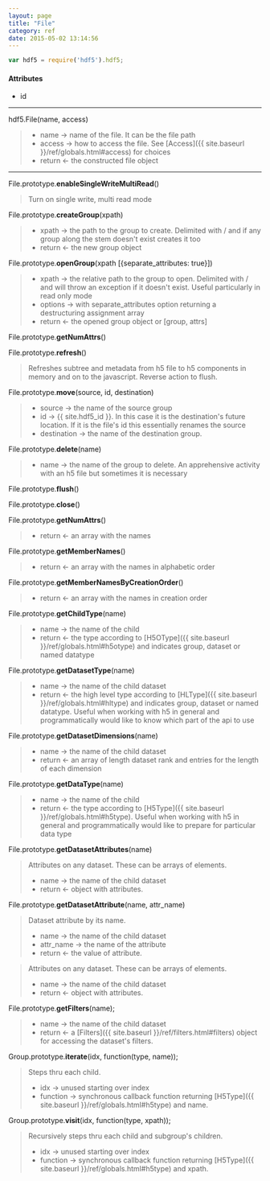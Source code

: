 ```yaml
---
layout: page
title: "File"
category: ref
date: 2015-05-02 13:14:56
---
```


```javascript
var hdf5 = require('hdf5').hdf5;
```

#### Attributes

* id 

* * *

hdf5.File(name, access)

>
> * name &rarr; name of the file. It can be the file path
> * access &rarr; how to access the file.  See [Access]({{ site.baseurl }}/ref/globals.html#access)  for choices
> * return &larr; the constructed file object

* * *

File.prototype.**enableSingleWriteMultiRead**() 

> 
>   Turn on single write, multi read mode

File.prototype.**createGroup**(xpath) 

> 
> * xpath &rarr; the path to the group to create.  Delimited with / and if any group along the stem doesn't exist creates it too
> * return &larr; the new group object

File.prototype.**openGroup**(xpath [{separate_attributes: true}])  
> 
> * xpath &rarr; the relative path to the group to open.  Delimited with / and will throw an exception if it doesn't exist.  Useful particularly in read only mode
> * options &rarr; with separate_attributes option returning a destructuring assignment array
> * return &larr; the opened group object or [group, attrs]


File.prototype.**getNumAttrs**()  

> 

File.prototype.**refresh**()  

> Refreshes subtree and metadata from h5 file to h5 components in memory and on to the javascript. Reverse action to flush.
>

File.prototype.**move**(source, id, destination) 

>  
> * source &rarr; the name of the source group
> * id &rarr; {{ site.hdf5_id }}. In this case it is the destination's future location.  If it is the file's id this essentially renames the source
> * destination &rarr; the name of the destination group.

File.prototype.**delete**(name)

> 
> * name &rarr; the name of the group to delete. An apprehensive activity with an h5 file but sometimes it is necessary

File.prototype.**flush**()  

> 

File.prototype.**close**()  

> 

File.prototype.**getNumAttrs**()  

> 
> * return &larr; an array with the names

File.prototype.**getMemberNames**()  

> 
> * return &larr; an array with the names in alphabetic order

File.prototype.**getMemberNamesByCreationOrder**()  

> 
> * return &larr; an array with the names in creation order

File.prototype.**getChildType**(name)  

> 
> * name &rarr; the name of the child
> * return &larr; the type according to [H5OType]({{ site.baseurl }}/ref/globals.html#h5otype) and indicates group, dataset or  named datatype

File.prototype.**getDatasetType**(name)  

> 
> * name &rarr; the name of the child dataset
> * return &larr; the high level type according to [HLType]({{ site.baseurl }}/ref/globals.html#hltype) and indicates group, dataset or  named datatype.
>   Useful when working with h5 in general and programmatically would like to know which part of the api to use

File.prototype.**getDatasetDimensions**(name)  

> 
> * name &rarr; the name of the child dataset
> * return &larr; an array of length dataset rank and entries for the length of each dimension

File.prototype.**getDataType**(name)  

> 
> * name &rarr; the name of the child
> * return &larr; the type according to [H5Type]({{ site.baseurl }}/ref/globals.html#h5type).
>   Useful when working with h5 in general and programmatically would like to prepare for particular data type

File.prototype.**getDatasetAttributes**(name)  

>   Attributes on any dataset. These can be arrays of elements.
> 
> * name &rarr; the name of the child dataset
> * return &larr; object with attributes.

File.prototype.**getDatasetAttribute**(name, attr_name)  

>   Dataset attribute by its name.
> 
> * name &rarr; the name of the child dataset
> * attr_name &rarr; the name of the attribute
> * return &larr; the value of attribute.

>   Attributes on any dataset. These can be arrays of elements.
> 
> * name &rarr; the name of the child dataset
> * return &larr; object with attributes.

File.prototype.**getFilters**(name);

> 
> * name &rarr; the name of the child dataset
> * return &larr; a [Filters]({{ site.baseurl }}/ref/filters.html#filters) object for accessing the dataset's filters.

Group.prototype.**iterate**(idx, function(type, name));

> Steps thru each child.
> 
> * idx &rarr; unused starting over index
> * function &rarr; synchronous callback function returning [H5Type]({{ site.baseurl }}/ref/globals.html#h5type) and name.

Group.prototype.**visit**(idx, function(type, xpath));

> Recursively steps thru each child and subgroup's children.
> 
> * idx &rarr; unused starting over index
> * function &rarr; synchronous callback function returning [H5Type]({{ site.baseurl }}/ref/globals.html#h5type) and xpath.
